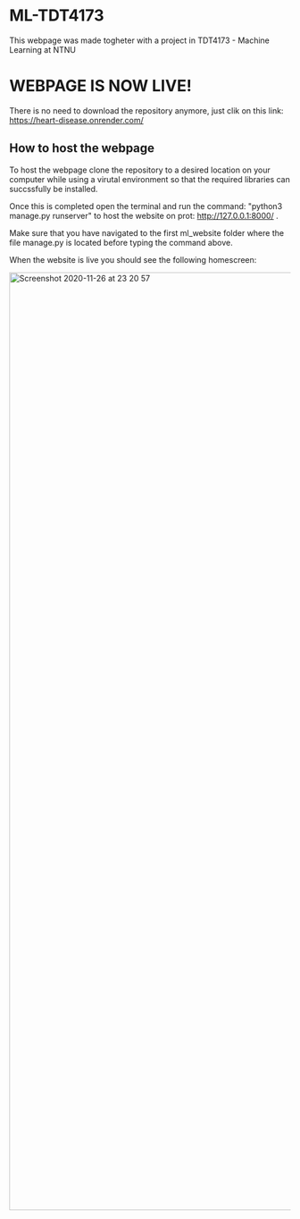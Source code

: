 # ML-TDT4173


This webpage was made togheter with a project in TDT4173 - Machine Learning at NTNU

# WEBPAGE IS NOW LIVE! #

There is no need to download the repository anymore, just clik on this link: https://heart-disease.onrender.com/
## How to host the webpage ##

To host the webpage clone the repository to a desired location on your computer while using a virutal environment so that the required libraries can succssfully be installed.

Once this is completed open the terminal and run the command: "python3 manage.py runserver" to host the website on prot: http://127.0.0.1:8000/ .

Make sure that you have navigated to the first ml_website folder where the file manage.py is located before typing the command above.

When the website is live you should see the following homescreen:



<img width="1679" alt="Screenshot 2020-11-26 at 23 20 57" src="https://user-images.githubusercontent.com/43234635/100394710-73923780-303e-11eb-9d14-9b5447f9fb4b.png">

